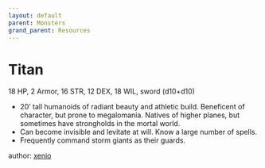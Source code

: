 ```yaml
---
layout: default
parent: Monsters
grand_parent: Resources
---
```


# Titan

18 HP, 2 Armor, 16 STR, 12 DEX, 18 WIL, sword (d10+d10)

- 20’ tall humanoids of radiant beauty and athletic build. Beneficent of character, but prone to megalomania. Natives of higher planes, but sometimes have strongholds in the mortal world.
- Can become invisible and levitate at will. Know a large number of spells.
- Frequently command storm giants as their guards.

author: [xenio](https://xenioinabottle.blogspot.com)
